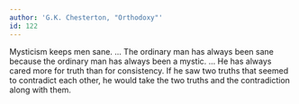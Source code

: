 ```yaml
---
author: 'G.K. Chesterton, "Orthodoxy"'
id: 122
---
```


Mysticism keeps men sane. ... The ordinary man has always been sane because the ordinary man has always been a mystic. ... He has always cared more for truth than for consistency. If he saw two truths that seemed to contradict each other, he would take the two truths and the contradiction along with them.